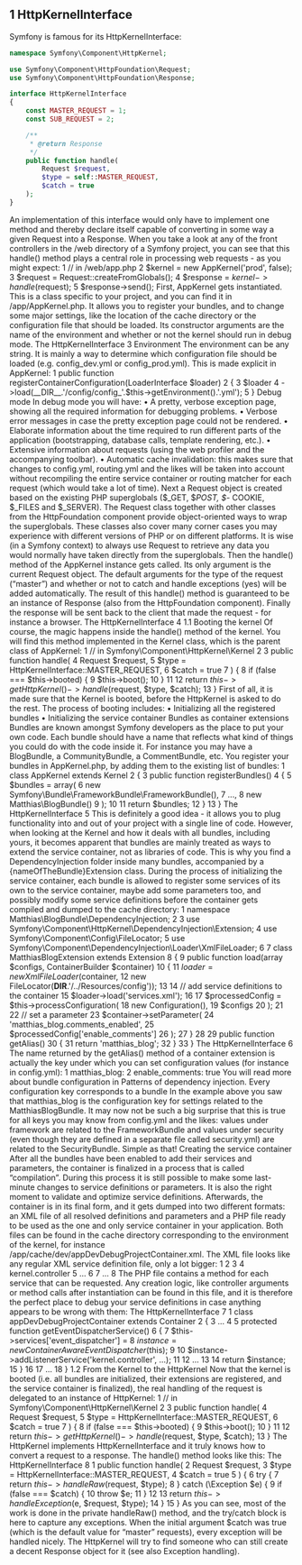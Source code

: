 ## 1 HttpKernelInterface

Symfony is famous for its HttpKernelInterface:

```php
namespace Symfony\Component\HttpKernel;

use Symfony\Component\HttpFoundation\Request;
use Symfony\Component\HttpFoundation\Response;

interface HttpKernelInterface
{
    const MASTER_REQUEST = 1;
    const SUB_REQUEST = 2;

    /**
     * @return Response
     */
    public function handle(
        Request $request,
        $type = self::MASTER_REQUEST,
        $catch = true
    );
}
```

An implementation of this interface would only have to implement one method and thereby
declare itself capable of converting in some way a given Request into a Response. When you take a
look at any of the front controllers in the /web directory of a Symfony project, you can see that this
handle() method plays a central role in processing web requests - as you might expect:
1 // in /web/app.php
2 $kernel = new AppKernel('prod', false);
3 $request = Request::createFromGlobals();
4 $response = $kernel->handle($request);
5 $response->send();
First, AppKernel gets instantiated. This is a class specific to your project, and you can find it in
/app/AppKernel.php. It allows you to register your bundles, and to change some major settings, like
the location of the cache directory or the configuration file that should be loaded. Its constructor
arguments are the name of the environment and whether or not the kernel should run in debug
mode.
The HttpKernelInterface 3
Environment
The environment can be any string. It is mainly a way to determine which configuration
file should be loaded (e.g. config_dev.yml or config_prod.yml). This is made explicit in
AppKernel:
1 public function registerContainerConfiguration(LoaderInterface $loader)
2 {
3 $loader
4 ->load(__DIR__.'/config/config_'.$this->getEnvironment().'.yml');
5 }
Debug mode
In debug mode you will have:
• A pretty, verbose exception page, showing all the required information for debugging problems.
• Verbose error messages in case the pretty exception page could not be rendered.
• Elaborate information about the time required to run different parts of the application (bootstrapping, database calls, template rendering, etc.).
• Extensive information about requests (using the web profiler and the accompanying
toolbar).
• Automatic cache invalidation: this makes sure that changes to config.yml,
routing.yml and the likes will be taken into account without recompiling the entire
service container or routing matcher for each request (which would take a lot of
time).
Next a Request object is created based on the existing PHP superglobals ($_GET, $_POST, $_-
COOKIE, $_FILES and $_SERVER). The Request class together with other classes from the HttpFoundation
component provide object-oriented ways to wrap the superglobals. These classes also cover many
corner cases you may experience with different versions of PHP or on different platforms. It is wise
(in a Symfony context) to always use Request to retrieve any data you would normally have taken
directly from the superglobals.
Then the handle() method of the AppKernel instance gets called. Its only argument is the current
Request object. The default arguments for the type of the request (“master”) and whether or not to
catch and handle exceptions (yes) will be added automatically.
The result of this handle() method is guaranteed to be an instance of Response (also from the
HttpFoundation component). Finally the response will be sent back to the client that made the
request - for instance a browser.
The HttpKernelInterface 4
1.1 Booting the kernel
Of course, the magic happens inside the handle() method of the kernel. You will find this method
implemented in the Kernel class, which is the parent class of AppKernel:
1 // in Symfony\Component\HttpKernel\Kernel
2 3
public function handle(
4 Request $request,
5 $type = HttpKernelInterface::MASTER_REQUEST,
6 $catch = true
7 ) {
8 if (false === $this->booted) {
9 $this->boot();
10 }
11
12 return $this->getHttpKernel()->handle($request, $type, $catch);
13 }
First of all, it is made sure that the Kernel is booted, before the HttpKernel is asked to do the
rest. The process of booting includes:
• Initializing all the registered bundles
• Initializing the service container
Bundles as container extensions
Bundles are known amongst Symfony developers as the place to put your own code. Each bundle
should have a name that reflects what kind of things you could do with the code inside it. For
instance you may have a BlogBundle, a CommunityBundle, a CommentBundle, etc. You register your
bundles in AppKernel.php, by adding them to the existing list of bundles:
1 class AppKernel extends Kernel
2 {
3 public function registerBundles()
4 {
5 $bundles = array(
6 new Symfony\Bundle\FrameworkBundle\FrameworkBundle(),
7 ...,
8 new Matthias\BlogBundle()
9 );
10
11 return $bundles;
12 }
13 }
The HttpKernelInterface 5
This is definitely a good idea - it allows you to plug functionality into and out of your project
with a single line of code. However, when looking at the Kernel and how it deals with all bundles,
including yours, it becomes apparent that bundles are mainly treated as ways to extend the service
container, not as libraries of code. This is why you find a DependencyInjection folder inside many
bundles, accompanied by a {nameOfTheBundle}Extension class. During the process of initializing
the service container, each bundle is allowed to register some services of its own to the service
container, maybe add some parameters too, and possibly modify some service definitions before the
container gets compiled and dumped to the cache directory:
1 namespace Matthias\BlogBundle\DependencyInjection;
2 3
use Symfony\Component\HttpKernel\DependencyInjection\Extension;
4 use Symfony\Component\Config\FileLocator;
5 use Symfony\Component\DependencyInjection\Loader\XmlFileLoader;
6 7
class MatthiasBlogExtension extends Extension
8 {
9 public function load(array $configs, ContainerBuilder $container)
10 {
11 $loader = new XmlFileLoader($container,
12 new FileLocator(__DIR__.'/../Resources/config'));
13
14 // add service definitions to the container
15 $loader->load('services.xml');
16
17 $processedConfig = $this->processConfiguration(
18 new Configuration(),
19 $configs
20 );
21
22 // set a parameter
23 $container->setParameter(
24 'matthias_blog.comments_enabled',
25 $processedConfig['enable_comments']
26 );
27 }
28
29 public function getAlias()
30 {
31 return 'matthias_blog';
32 }
33 }
The HttpKernelInterface 6
The name returned by the getAlias() method of a container extension is actually the key under
which you can set configuration values (for instance in config.yml):
1 matthias_blog:
2 enable_comments: true
You will read more about bundle configuration in Patterns of dependency injection.
Every configuration key corresponds to a bundle
In the example above you saw that matthias_blog is the configuration key for settings
related to the MatthiasBlogBundle. It may now not be such a big surprise that this is true
for all keys you may know from config.yml and the likes: values under framework are
related to the FrameworkBundle and values under security (even though they are defined
in a separate file called security.yml) are related to the SecurityBundle. Simple as that!
Creating the service container
After all the bundles have been enabled to add their services and parameters, the container is
finalized in a process that is called “compilation”. During this process it is still possible to make some
last-minute changes to service definitions or parameters. It is also the right moment to validate and
optimize service definitions. Afterwards, the container is in its final form, and it gets dumped into
two different formats: an XML file of all resolved definitions and parameters and a PHP file ready
to be used as the one and only service container in your application.
Both files can be found in the cache directory corresponding to the environment of the kernel, for
instance /app/cache/dev/appDevDebugProjectContainer.xml. The XML file looks like any regular
XML service definition file, only a lot bigger:
1 <service id="event_dispatcher" class="...\ContainerAwareEventDispatcher">
2 <argument type="service" id="service_container"/>
3 <call method="addListenerService">
4 <argument>kernel.controller</argument>
5 ...
6 </call>
7 ...
8 </service>
The PHP file contains a method for each service that can be requested. Any creation logic, like
controller arguments or method calls after instantiation can be found in this file, and it is therefore
the perfect place to debug your service definitions in case anything appears to be wrong with them:
The HttpKernelInterface 7
1 class appDevDebugProjectContainer extends Container
2 {
3 ...
4 5
protected function getEventDispatcherService()
6 {
7 $this->services['event_dispatcher'] =
8 $instance = new ContainerAwareEventDispatcher($this);
9
10 $instance->addListenerService('kernel.controller', ...);
11
12 ...
13
14 return $instance;
15 }
16
17 ...
18 }
1.2 From the Kernel to the HttpKernel
Now that the kernel is booted (i.e. all bundles are initialized, their extensions are registered, and
the service container is finalized), the real handling of the request is delegated to an instance of
HttpKernel:
1 // in Symfony\Component\HttpKernel\Kernel
2 3
public function handle(
4 Request $request,
5 $type = HttpKernelInterface::MASTER_REQUEST,
6 $catch = true
7 ) {
8 if (false === $this->booted) {
9 $this->boot();
10 }
11
12 return $this->getHttpKernel()->handle($request, $type, $catch);
13 }
The HttpKernel implements HttpKernelInterface and it truly knows how to convert a request
to a response. The handle() method looks like this:
The HttpKernelInterface 8
1 public function handle(
2 Request $request,
3 $type = HttpKernelInterface::MASTER_REQUEST,
4 $catch = true
5 ) {
6 try {
7 return $this->handleRaw($request, $type);
8 } catch (\Exception $e) {
9 if (false === $catch) {
10 throw $e;
11 }
12
13 return $this->handleException($e, $request, $type);
14 }
15 }
As you can see, most of the work is done in the private handleRaw() method, and the try/catch
block is here to capture any exceptions. When the initial argument $catch was true (which is the
default value for “master” requests), every exception will be handled nicely. The HttpKernel will try
to find someone who can still create a decent Response object for it (see also Exception handling).